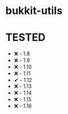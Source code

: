 # bukkit-utils

# TESTED
- ❌ - 1.8
- ❌ - 1.9
- ❌ - 1.10
- ❌ - 1.11
- ✔ - 1.12
- ❌ - 1.13
- ❌ - 1.14
- ❌ - 1.15
- ❌ - 1.16
